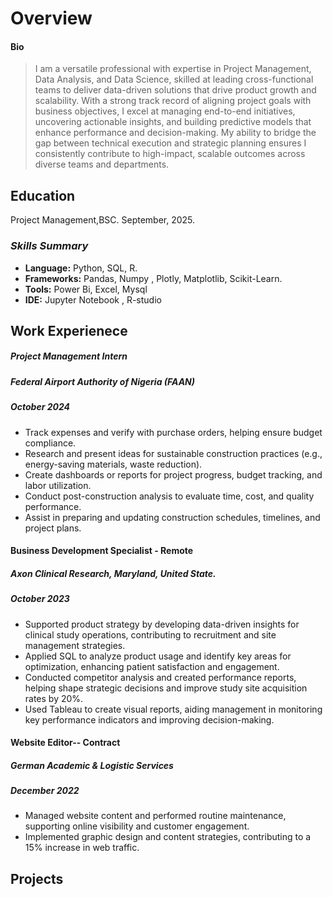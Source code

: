 # Overview 
#### Bio
> I am a versatile professional with expertise in Project Management, Data Analysis, and Data Science, skilled at leading cross-functional teams to deliver data-driven solutions that drive product growth and scalability. With a strong track record of aligning project goals with business objectives, I excel at managing end-to-end initiatives, uncovering actionable insights, and building predictive models that enhance performance and decision-making. My ability to bridge the gap between technical execution and strategic planning ensures I consistently contribute to high-impact, scalable outcomes across diverse teams and departments.


## Education
Project Management,BSC. September, 2025.

###                                                      ***Skills Summary***
- **Language:** Python, SQL, R.
- **Frameworks:** Pandas, Numpy , Plotly, Matplotlib, Scikit-Learn.
- **Tools:** Power Bi, Excel, Mysql
- **IDE:** Jupyter Notebook , R-studio


## Work Experienece

##### Project Management Intern
##### Federal Airport Authority of Nigeria (FAAN) 
##### October 2024
- Track expenses and verify with purchase orders, helping ensure budget compliance.
- Research and present ideas for sustainable construction practices (e.g., energy-saving materials, waste reduction).
- Create dashboards or reports for project progress, budget tracking, and labor utilization.
- Conduct post-construction analysis to evaluate time, cost, and quality performance.
- Assist in preparing and updating construction schedules, timelines, and project plans.

#### Business Development Specialist - Remote
##### Axon Clinical Research, Maryland, United State.
##### October 2023 
- Supported product strategy by developing data-driven insights for clinical study operations, contributing to recruitment and site management strategies.
- Applied SQL to analyze product usage and identify key areas for optimization, enhancing patient satisfaction and engagement.
- Conducted competitor analysis and created performance reports, helping shape strategic decisions and improve study site acquisition rates by 20%.
- Used Tableau to create visual reports, aiding management in monitoring key performance indicators and improving decision-making.

#### Website Editor-- Contract  
##### German Academic & Logistic Services 
##### December 2022
- Managed website content and performed routine maintenance, supporting online visibility and customer engagement.
- Implemented graphic design and content strategies, contributing to a 15% increase in web traffic.



## Projects
